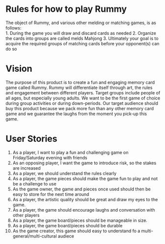 # Rules for how to play Rummy

The object of Rummy, and various other melding or matching games, is as follows:      
    1. During the game you will draw and discard cards as needed
    2. Organize the cards into groups are called melds  Mahjong 
    3. Ultimately your goal is to acquire the required groups of matching cards before your opponent(s) can do so
    
    
# Vision
   The purpose of this product is to create a fun and engaging memory card game called Rummy. Rummy will differentiate itself 
   through art, the rules and engagement between different players. Target groups include people of all ages, but especially young
   adults. We want to be the first game of choice during group activities or during down-periods. Our target audience should buy
   this product because we pack more fun than any other memory card game and we guarantee the laughs from the moment you pick-up this
   game.


# User Stories

  1. As a player, I want to play a fun and challenging game on Friday/Saturday evening with friends
  2. As an opposing player, I want the game to introduce risk, so the stakes are increased
  3. As a player, we should understand the rules clearly
  4. As a player, the game pieces should make the game fun to play and not be a challenge to use
  5. As the game owner, the game and pieces once used should then be easy to store for the next time around
  6. As a player, the artistic quality should be great and draw my eyes to the game. 
  7. As a player, the game should encourage laughs and conversation with other players
  8. As a player, the game board/pieces should be manageable in size.
  9. As a player, the game board/pieces should be durable
  10. As the game creator, this game should easy to understand fo a multi-general/multi-cultural audiece